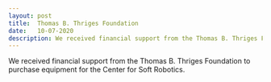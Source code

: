 ```yaml
---
layout: post
title:  Thomas B. Thriges Foundation
date:   10-07-2020
description: We received financial support from the Thomas B. Thriges Foundation to purchase equipment for the Center for Soft Robotics.
---
```

We received financial support from the Thomas B. Thriges Foundation to purchase equipment for the Center for Soft Robotics.
